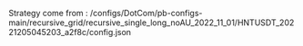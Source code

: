 Strategy come from : /configs/DotCom/pb-configs-main/recursive_grid/recursive_single_long_noAU_2022_11_01/HNTUSDT_20221205045203_a2f8c/config.json